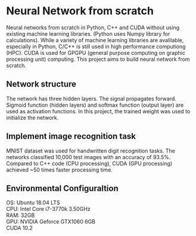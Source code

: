 # Neural Network from scratch
Neural networks from scratch in Python, C++ and CUDA without using existing machine learning libraries. (Python uses Numpy library for calculations). While a variety of machine learning libraries are avalilable, especially in Python, C/C++ is still used in high performance computiong (HPC). CUDA is used for GPGPU (general purpose computing on graphic processing unit) computing. This project aims to build neural network from scratch.

## Network structure
The network has three hidden layers. The signal propagates forward. Sigmoid function (hidden layers) and softmax function (output layer) are used as activation functions. In this project, the trained weight was used to initialize the network.

## Implement image recognition task
MNIST dataset was used for handwritten digit recognition tasks. The networks classified 10,000 test images with an accuracy of 93.5%. Compared to C++ code (CPU processing), CUDA (GPU processing) achieved ~50 times faster processing time.

## Environmental Configuraltion
OS: Ubuntu 18.04 LTS  
CPU: Intel Core i7-3770k 3.50GHz  
RAM: 32GB  
GPU: NVIDIA Geforce GTX1060 6GB  
CUDA 10.2


